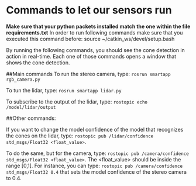 # Commands to let our sensors run

**Make sure that your python packets installed match the one within the file requirements.txt**
In order to run following commands make sure that you executed this command before: source ~/catkin_ws/devel/setup.bash

By running the following commands, you should see the cone detection in action in real-time. Each one of those commands opens a window that shows the cone detection.

##Main commands
To run the stereo camera, type: `rosrun smartapp rgb_camera.py`

To tun the lidar, type: `rosrun smartapp lidar.py`

To subscribe to the output of the lidar, type: `rostopic echo /model/lidar/output`

##Other commands:

If you want to change the model confidence of the model that recognizes the cones on the lidar, type: `rostopic pub /lidar/confidence std_msgs/Float32 <float_value>`.

To do the same, but for the camera, type: `rostopic pub /camera/confidence std_msgs/Float32 <float_value>`. The <float_value> should be inside the range [0,1].
For instance, you can type: `rostopic pub /camera/confidence std_msgs/Float32 0.4` that sets the model confidence of the stereo camera to 0.4.
